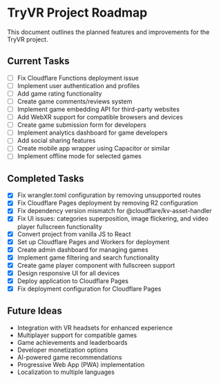 # TryVR Project Roadmap

This document outlines the planned features and improvements for the TryVR project.

## Current Tasks

- [ ] Fix Cloudflare Functions deployment issue
- [ ] Implement user authentication and profiles
- [ ] Add game rating functionality
- [ ] Create game comments/reviews system
- [ ] Implement game embedding API for third-party websites
- [ ] Add WebXR support for compatible browsers and devices
- [ ] Create game submission form for developers
- [ ] Implement analytics dashboard for game developers
- [ ] Add social sharing features
- [ ] Create mobile app wrapper using Capacitor or similar
- [ ] Implement offline mode for selected games

## Completed Tasks

- [x] Fix wrangler.toml configuration by removing unsupported routes
- [x] Fix Cloudflare Pages deployment by removing R2 configuration
- [x] Fix dependency version mismatch for @cloudflare/kv-asset-handler
- [x] Fix UI issues: categories superposition, image flickering, and video player fullscreen functionality
- [x] Convert project from vanilla JS to React
- [x] Set up Cloudflare Pages and Workers for deployment
- [x] Create admin dashboard for managing games
- [x] Implement game filtering and search functionality
- [x] Create game player component with fullscreen support
- [x] Design responsive UI for all devices
- [x] Deploy application to Cloudflare Pages
- [x] Fix deployment configuration for Cloudflare Pages

## Future Ideas

- Integration with VR headsets for enhanced experience
- Multiplayer support for compatible games
- Game achievements and leaderboards
- Developer monetization options
- AI-powered game recommendations
- Progressive Web App (PWA) implementation
- Localization to multiple languages 